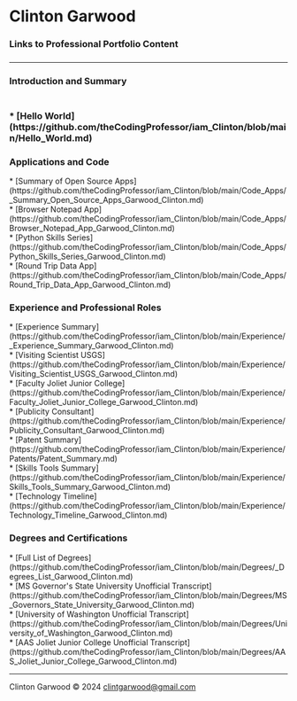 <h1>Clinton Garwood </h1>
 
<h3>Links to Professional Portfolio Content<h3>

<hr>

<h3>Introduction and Summary<h3>
<br>
* [Hello World](https://github.com/theCodingProfessor/iam_Clinton/blob/main/Hello_World.md)

<h3>Applications and Code</h3>
* [Summary of Open Source Apps](https://github.com/theCodingProfessor/iam_Clinton/blob/main/Code_Apps/_Summary_Open_Source_Apps_Garwood_Clinton.md)
<br>
* [Browser Notepad App](https://github.com/theCodingProfessor/iam_Clinton/blob/main/Code_Apps/Browser_Notepad_App_Garwood_Clinton.md)
<br>
* [Python Skills Series](https://github.com/theCodingProfessor/iam_Clinton/blob/main/Code_Apps/Python_Skills_Series_Garwood_Clinton.md)
<br>
* [Round Trip Data App](https://github.com/theCodingProfessor/iam_Clinton/blob/main/Code_Apps/Round_Trip_Data_App_Garwood_Clinton.md)
 
<h3>Experience and Professional Roles</h3>
* [Experience Summary](https://github.com/theCodingProfessor/iam_Clinton/blob/main/Experience/_Experience_Summary_Garwood_Clinton.md)
<br>
* [Visiting Scientist USGS](https://github.com/theCodingProfessor/iam_Clinton/blob/main/Experience/Visiting_Scientist_USGS_Garwood_Clinton.md)
<br>
* [Faculty Joliet Junior College](https://github.com/theCodingProfessor/iam_Clinton/blob/main/Experience/Faculty_Joliet_Junior_College_Garwood_Clinton.md)
<br>
* [Publicity Consultant](https://github.com/theCodingProfessor/iam_Clinton/blob/main/Experience/Publicity_Consultant_Garwood_Clinton.md)
<br>
* [Patent Summary](https://github.com/theCodingProfessor/iam_Clinton/blob/main/Experience/Patents/Patent_Summary.md)
<br>
* [Skills Tools Summary](https://github.com/theCodingProfessor/iam_Clinton/blob/main/Experience/Skills_Tools_Summary_Garwood_Clinton.md)
<br>
* [Technology Timeline](https://github.com/theCodingProfessor/iam_Clinton/blob/main/Experience/Technology_Timeline_Garwood_Clinton.md)
 
<h3>Degrees and Certifications</h3>
* [Full List of Degrees](https://github.com/theCodingProfessor/iam_Clinton/blob/main/Degrees/_Degrees_List_Garwood_Clinton.md)
<br>
* [MS Governor's State University Unofficial Transcript](https://github.com/theCodingProfessor/iam_Clinton/blob/main/Degrees/MS_Governors_State_University_Garwood_Clinton.md)
<br>
* [University of Washington Unofficial Transcript](https://github.com/theCodingProfessor/iam_Clinton/blob/main/Degrees/University_of_Washington_Garwood_Clinton.md)
<br>
* [AAS Joliet Junior College Unofficial Transcript](https://github.com/theCodingProfessor/iam_Clinton/blob/main/Degrees/AAS_Joliet_Junior_College_Garwood_Clinton.md)

<hr>

Clinton Garwood &copy; 2024 clintgarwood@gmail.com

